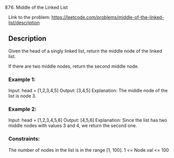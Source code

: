876. Middle of the Linked List

Link to the problem: https://leetcode.com/problems/middle-of-the-linked-list/description

## Description

Given the head of a singly linked list, return the middle node of the linked list.

If there are two middle nodes, return the second middle node.

### Example 1:

Input: head = [1,2,3,4,5]
Output: [3,4,5]
Explanation: The middle node of the list is node 3.

### Example 2:

Input: head = [1,2,3,4,5,6]
Output: [4,5,6]
Explanation: Since the list has two middle nodes with values 3 and 4, we return the second one.
 
### Constraints:

The number of nodes in the list is in the range [1, 100].
1 <= Node.val <= 100